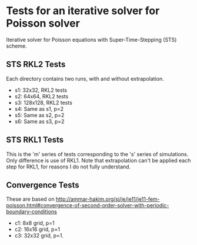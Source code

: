 Tests for an iterative solver for Poisson solver
================================================

Iterative solver for Poisson equations with Super-Time-Stepping (STS)
scheme.

STS RKL2 Tests
--------------

Each directory contains two runs, with and without extrapolation.

- s1: 32x32, RKL2 tests
- s2: 64x64, RKL2 tests
- s3: 128x128, RKL2 tests
- s4: Same as s1, p=2
- s5: Same as s2, p=2
- s6: Same as s3, p=2

STS RKL1 Tests
--------------

This is the 'm' series of tests corresponding to the 's' series of
simulations. Only difference is use of RKL1. Note that extrapolation
can't be applied each step for RKL1, for reasons I do not fully
understand.

Convergence Tests
-----------------

These are based on
http://ammar-hakim.org/sj/je/je11/je11-fem-poisson.html#convergence-of-second-order-solver-with-periodic-boundary-conditions

- c1: 8x8 grid, p=1
- c2: 16x16 grid, p=1
- c3: 32x32 grid, p=1.
